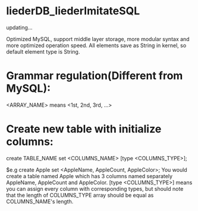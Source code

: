 # liederDB_liederImitateSQL
updating...

Optimized MySQL, support middle layer storage, more modular syntax and more optimized operation speed.
All elements save as String in kernel, so default element type is String.

# Grammar regulation(Different from MySQL):
  <ARRAY_NAME> means <1st, 2nd, 3rd, ...>


# Create new table with initialize columns:

  create TABLE_NAME set <COLUMNS_NAME> [type <COLUMNS_TYPE>];
  
  $e.g
  create Apple set <AppleName, AppleCount, AppleColor>;
  You would create a table named Apple which has 3 columns named separately AppleName, AppleCount and AppleColor.
  [type <COLUMNS_TYPE>] means you can assign every column with corresponding types, but should note that the length of COLUMNS_TYPE array should be equal as COLUMNS_NAME's length.
